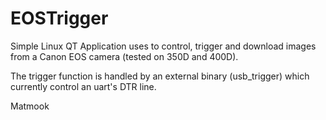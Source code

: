 # EOSTrigger
Simple Linux QT Application uses to control, trigger and download images from a Canon EOS camera (tested on 350D and 400D).

The trigger function is handled by an external binary (usb_trigger) which currently control an uart's DTR line.

Matmook
